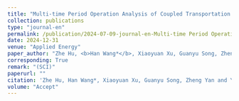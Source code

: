 ```yaml
---
title: "Multi-time Period Operation Analysis of Coupled Transportation and Power Distribution Networks Considering Self-driving and Human-driving Behaviors"
collection: publications
type: "journal-en"
permalink: /publication/2024-07-09-journal-en-Multi-time Period Operation Analysis of Coupled Transportation and Power Distribution Networks Considering Self-driving and Human-driving Behaviors
date: 2024-12-31
venue: "Applied Energy"
paper_author: "Zhe Hu, <b>Han Wang*</b>, Xiaoyuan Xu, Guanyu Song, Zheng Yan, Yue Chen"
corresponding: True
remark: "(SCI)"
paperurl: ""
citation: 'Zhe Hu, Han Wang*, Xiaoyuan Xu, Guanyu Song, Zheng Yan and Yue Chen. "Multi-time Period Operation Analysis of Coupled Transportation and Power Distribution Networks Considering Self-driving and Human-driving Behaviors", Applied Energy, Accepted, 2024. (SCI)'
volume: "Accept"
---
```

